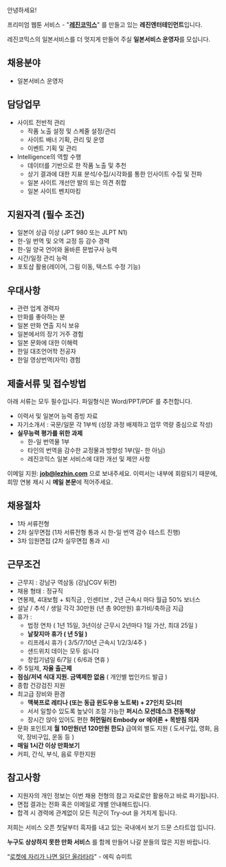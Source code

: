 안녕하세요!

프리미엄 웹툰 서비스 - "**[레진코믹스](http://www.lezhin.com)**" 를 만들고 있는 **레진엔터테인먼트**입니다.

레진코믹스의 일본서비스를 더 멋지게 만들어 주실 **일본서비스 운영자**를 모십니다.  	
 

## 채용분야 

- 일본서비스 운영자 


## 담당업무

- 사이트 전반적 관리
  - 작품 노출 설정 및 스케줄 설정/관리
  - 사이트 배너 기획, 관리 및 운영 
  - 이벤트 기획 및 관리 
- Intelligence의 역할 수행
  - 데이터를 기반으로 한 작품 노출 및 추천
  - 상기 결과에 대한 지표 분석/수집/시각화를 통한 인사이트 수집 및 전파
  - 일본 사이트 개선안 발의 또는 의견 취합
  - 일본 사이트 벤치마킹


## 지원자격 (필수 조건)

- 일본어 상급 이상 (JPT 980 또는 JLPT N1)
- 한-일 번역 및 오역 교정 등 감수 경력
- 한-일 양국 언어와 올바른 문법구사 능력
- 시간/일정 관리 능력
- 포토샵 활용(레이어, 그림 이동, 텍스트 수정 기능)


## 우대사항

- 관련 업계 경력자
- 만화를 좋아하는 분
- 일본 만화 연출 지식 보유
- 일본에서의 장기 거주 경험
- 일본 문화에 대한 이해력
- 한일 대조언어학 전공자
- 한일 영상번역(자막) 경험


## 제출서류 및 접수방법

아래 서류는 모두 필수입니다. 파일형식은 Word/PPT/PDF 를 추천합니다.

- 이력서 및 일본어 능력 증빙 자료
- 자기소개서 : 국문/일문 각 1부씩 (성장 과정 배제하고 업무 역량 중심으로 작성)
- **실무능력 평가를 위한 과제**
  - 한-일 번역물 1부
  - 타인의 번역을 감수한 교정물과 방향성 1부(일- 한 아님)
  - 레진코믹스 일본 서비스에 대한 개선 및 제안 사항

	
이메일 지원: **job@lezhin.com** 으로 보내주세요.
이력서는 내부에 회람되기 때문에, 희망 연봉 제시 시 **메일 본문**에 적어주세요.

## 채용절차 

- 1차 서류전형
- 2차 실무면접 (1차 서류전형 통과 시 한-일 번역 감수 테스트 진행)
- 3차 임원면접 (2차 실무면접 통과 시)

## 근무조건

- 근무지 : 강남구 역삼동 (강남CGV 뒤편)
- 채용 형태 : 정규직
- 연봉제, 4대보험 + 퇴직금 , 인센티브 , 2년 근속시 마다 월급 50% 보너스
- 설날 / 추석 / 생일 각각 30만원 (년 총 90만원) 휴가비/축하금 지급
- 휴가 : 
  - 법정 연차 ( 1년 15일, 3년이상 근무시 2년마다 1일 가산, 최대 25일 )
  - **날찾지마 휴가 ( 년 5일 )**
  - 리프레시 휴가 ( 3/5/7/10년 근속시 1/2/3/4주 )
  - 샌드위치 데이는 모두 쉽니다
  - 창립기념일 6/7일 ( 6/6과 연휴 )
- 주 5일제, **자율 출근제**
- **점심/저녁 식대 지원. 금액제한 없음** ( 개인별 법인카드 발급 )
- 종합 건강검진 지원
- 최고급 장비와 환경
  - **맥북프로 레티나 (또는 동급 윈도우용 노트북) + 27인치 모니터** 
  - 서서 일할수 있도록 높낮이 조절 가능한 **퍼시스 모션데스크 전동책상** 
  - 장시간 앉아 있어도 편한 **허먼밀러 Embody or 에어론 + 목받침 의자**
- 문화 포인트제 **월 10만원(년 120만원 한도)** 급여외 별도 지원 ( 도서구입, 영화, 음악, 장비구입, 운동 등 )
- **매일 1시간 이상 만화보기**
- 커피, 간식, 부식, 음료 무한지원


## 참고사항

- 지원자의 개인 정보는 이번 채용 전형의 참고 자료로만 활용하고 바로 파기됩니다.
- 면접 결과는 전화 혹은 이메일로 개별 안내해드립니다.
- 합격 시 경력에 관계없이 모든 직군이 Try-out 을 거치게 됩니다. 


저희는 서비스 오픈 첫달부터 흑자를 내고 있는 국내에서 보기 드문 스타트업 입니다.

**누구도 상상하지 못한 만화 서비스** 를 함께 만들어 나갈 분들의 많은 지원 바랍니다.

“[로켓에 자리가 나면 일단 올라타라](http://estima.wordpress.com/2012/05/28/sheryl/)" - 에릭 슈미트